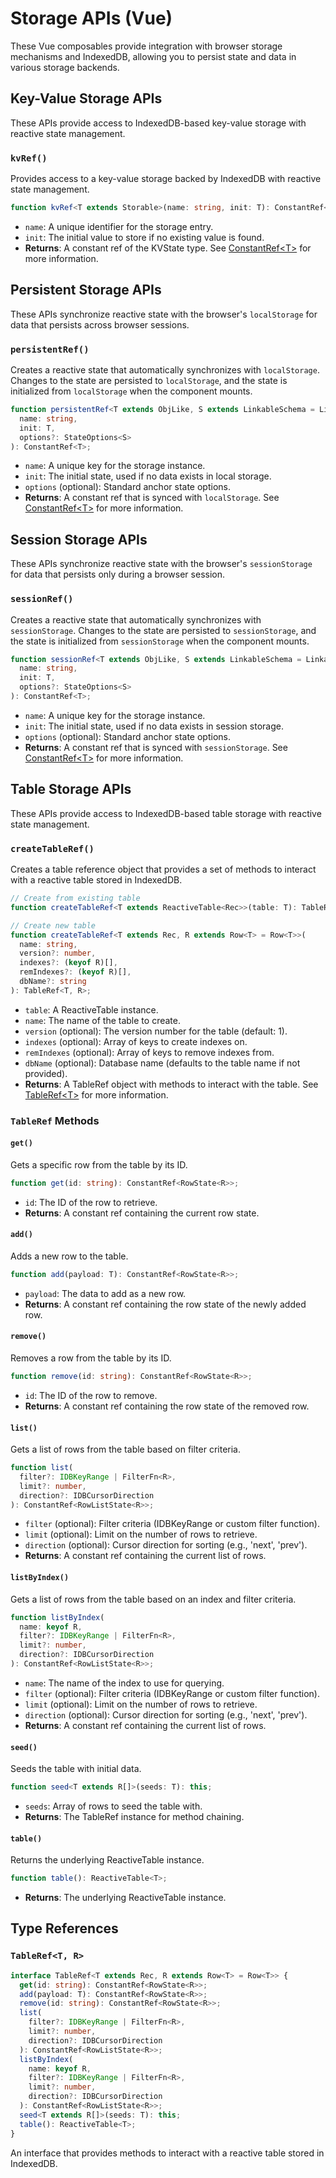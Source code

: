 # Storage APIs (Vue)

These Vue composables provide integration with browser storage mechanisms and IndexedDB, allowing you to persist state and data in various storage backends.

## Key-Value Storage APIs

These APIs provide access to IndexedDB-based key-value storage with reactive state management.

### `kvRef()`

Provides access to a key-value storage backed by IndexedDB with reactive state management.

```typescript
function kvRef<T extends Storable>(name: string, init: T): ConstantRef<KVState<T>>;
```

- `name`: A unique identifier for the storage entry.
- `init`: The initial value to store if no existing value is found.
- **Returns**: A constant ref of the KVState type. See [ConstantRef&lt;T&gt;](./initialization.md#constantref-t) for more information.

## Persistent Storage APIs

These APIs synchronize reactive state with the browser's `localStorage` for data that persists across browser sessions.

### `persistentRef()`

Creates a reactive state that automatically synchronizes with `localStorage`. Changes to the state are persisted to `localStorage`, and the state is initialized from `localStorage` when the component mounts.

```typescript
function persistentRef<T extends ObjLike, S extends LinkableSchema = LinkableSchema>(
  name: string,
  init: T,
  options?: StateOptions<S>
): ConstantRef<T>;
```

- `name`: A unique key for the storage instance.
- `init`: The initial state, used if no data exists in local storage.
- `options` (optional): Standard anchor state options.
- **Returns**: A constant ref that is synced with `localStorage`. See [ConstantRef&lt;T&gt;](./initialization.md#constantref-t) for more information.

## Session Storage APIs

These APIs synchronize reactive state with the browser's `sessionStorage` for data that persists only during a browser session.

### `sessionRef()`

Creates a reactive state that automatically synchronizes with `sessionStorage`. Changes to the state are persisted to `sessionStorage`, and the state is initialized from `sessionStorage` when the component mounts.

```typescript
function sessionRef<T extends ObjLike, S extends LinkableSchema = LinkableSchema>(
  name: string,
  init: T,
  options?: StateOptions<S>
): ConstantRef<T>;
```

- `name`: A unique key for the storage instance.
- `init`: The initial state, used if no data exists in session storage.
- `options` (optional): Standard anchor state options.
- **Returns**: A constant ref that is synced with `sessionStorage`. See [ConstantRef&lt;T&gt;](./initialization.md#constantref-t) for more information.

## Table Storage APIs

These APIs provide access to IndexedDB-based table storage with reactive state management.

### `createTableRef()`

Creates a table reference object that provides a set of methods to interact with a reactive table stored in IndexedDB.

```typescript
// Create from existing table
function createTableRef<T extends ReactiveTable<Rec>>(table: T): TableRef<InferRec<T>>;

// Create new table
function createTableRef<T extends Rec, R extends Row<T> = Row<T>>(
  name: string,
  version?: number,
  indexes?: (keyof R)[],
  remIndexes?: (keyof R)[],
  dbName?: string
): TableRef<T, R>;
```

- `table`: A ReactiveTable instance.
- `name`: The name of the table to create.
- `version` (optional): The version number for the table (default: 1).
- `indexes` (optional): Array of keys to create indexes on.
- `remIndexes` (optional): Array of keys to remove indexes from.
- `dbName` (optional): Database name (defaults to the table name if not provided).
- **Returns**: A TableRef object with methods to interact with the table. See [TableRef&lt;T&gt;](#tableref-t) for more information.

### `TableRef` Methods

#### `get()`

Gets a specific row from the table by its ID.

```typescript
function get(id: string): ConstantRef<RowState<R>>;
```

- `id`: The ID of the row to retrieve.
- **Returns**: A constant ref containing the current row state.

#### `add()`

Adds a new row to the table.

```typescript
function add(payload: T): ConstantRef<RowState<R>>;
```

- `payload`: The data to add as a new row.
- **Returns**: A constant ref containing the row state of the newly added row.

#### `remove()`

Removes a row from the table by its ID.

```typescript
function remove(id: string): ConstantRef<RowState<R>>;
```

- `id`: The ID of the row to remove.
- **Returns**: A constant ref containing the row state of the removed row.

#### `list()`

Gets a list of rows from the table based on filter criteria.

```typescript
function list(
  filter?: IDBKeyRange | FilterFn<R>,
  limit?: number,
  direction?: IDBCursorDirection
): ConstantRef<RowListState<R>>;
```

- `filter` (optional): Filter criteria (IDBKeyRange or custom filter function).
- `limit` (optional): Limit on the number of rows to retrieve.
- `direction` (optional): Cursor direction for sorting (e.g., 'next', 'prev').
- **Returns**: A constant ref containing the current list of rows.

#### `listByIndex()`

Gets a list of rows from the table based on an index and filter criteria.

```typescript
function listByIndex(
  name: keyof R,
  filter?: IDBKeyRange | FilterFn<R>,
  limit?: number,
  direction?: IDBCursorDirection
): ConstantRef<RowListState<R>>;
```

- `name`: The name of the index to use for querying.
- `filter` (optional): Filter criteria (IDBKeyRange or custom filter function).
- `limit` (optional): Limit on the number of rows to retrieve.
- `direction` (optional): Cursor direction for sorting (e.g., 'next', 'prev').
- **Returns**: A constant ref containing the current list of rows.

#### `seed()`

Seeds the table with initial data.

```typescript
function seed<T extends R[]>(seeds: T): this;
```

- `seeds`: Array of rows to seed the table with.
- **Returns**: The TableRef instance for method chaining.

#### `table()`

Returns the underlying ReactiveTable instance.

```typescript
function table(): ReactiveTable<T>;
```

- **Returns**: The underlying ReactiveTable instance.

## Type References

### `TableRef<T, R>`

```typescript
interface TableRef<T extends Rec, R extends Row<T> = Row<T>> {
  get(id: string): ConstantRef<RowState<R>>;
  add(payload: T): ConstantRef<RowState<R>>;
  remove(id: string): ConstantRef<RowState<R>>;
  list(
    filter?: IDBKeyRange | FilterFn<R>,
    limit?: number,
    direction?: IDBCursorDirection
  ): ConstantRef<RowListState<R>>;
  listByIndex(
    name: keyof R,
    filter?: IDBKeyRange | FilterFn<R>,
    limit?: number,
    direction?: IDBCursorDirection
  ): ConstantRef<RowListState<R>>;
  seed<T extends R[]>(seeds: T): this;
  table(): ReactiveTable<T>;
}
```

An interface that provides methods to interact with a reactive table stored in IndexedDB.
